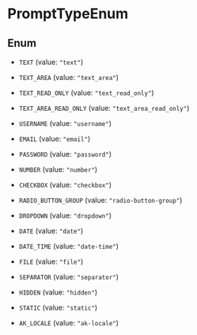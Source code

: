 

# PromptTypeEnum

## Enum


* `TEXT` (value: `"text"`)

* `TEXT_AREA` (value: `"text_area"`)

* `TEXT_READ_ONLY` (value: `"text_read_only"`)

* `TEXT_AREA_READ_ONLY` (value: `"text_area_read_only"`)

* `USERNAME` (value: `"username"`)

* `EMAIL` (value: `"email"`)

* `PASSWORD` (value: `"password"`)

* `NUMBER` (value: `"number"`)

* `CHECKBOX` (value: `"checkbox"`)

* `RADIO_BUTTON_GROUP` (value: `"radio-button-group"`)

* `DROPDOWN` (value: `"dropdown"`)

* `DATE` (value: `"date"`)

* `DATE_TIME` (value: `"date-time"`)

* `FILE` (value: `"file"`)

* `SEPARATOR` (value: `"separator"`)

* `HIDDEN` (value: `"hidden"`)

* `STATIC` (value: `"static"`)

* `AK_LOCALE` (value: `"ak-locale"`)



